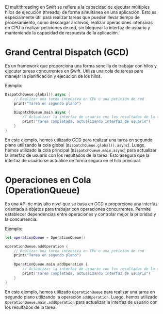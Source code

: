 El multithreading en Swift se refiere a la capacidad de ejecutar múltiples hilos de ejecución (threads) de forma simultánea en una aplicación. Esto es especialmente útil para realizar tareas que pueden llevar tiempo de procesamiento, como descargar archivos, realizar operaciones intensivas en CPU o realizar peticiones de red, sin bloquear la interfaz de usuario y manteniendo la capacidad de respuesta de la aplicación.

# Grand Central Dispatch (GCD)
Es un framework que proporciona una forma sencilla de trabajar con hilos y ejecutar tareas concurrentes en Swift. Utiliza una cola de tareas para manejar la planificación y ejecución de los hilos.

Ejemplo:

```swift
DispatchQueue.global().async {
    // Realizar una tarea intensiva en CPU o una petición de red
    print("Tarea en segundo plano")
    
    DispatchQueue.main.async {
        // Actualizar la interfaz de usuario con los resultados de la tarea
        print("Tarea completada, actualizando interfaz de usuario")
    }
}
```

En este ejemplo, hemos utilizado GCD para realizar una tarea en segundo plano utilizando la cola global (`DispatchQueue.global().async`). Luego, hemos utilizado la cola principal (`DispatchQueue.main.async`) para actualizar la interfaz de usuario con los resultados de la tarea. Esto asegura que la interfaz de usuario se actualice de forma segura en el hilo principal.

# Operaciones en Cola (OperationQueue)
Es una API de más alto nivel que se basa en GCD y proporciona una interfaz orientada a objetos para trabajar con operaciones concurrentes. Permite establecer dependencias entre operaciones y controlar mejor la prioridad y la concurrencia.

Ejemplo:

```swift
let operationQueue = OperationQueue()

operationQueue.addOperation {
    // Realizar una tarea intensiva en CPU o una petición de red
    print("Tarea en segundo plano")
    
    OperationQueue.main.addOperation {
        // Actualizar la interfaz de usuario con los resultados de la tarea
        print("Tarea completada, actualizando interfaz de usuario")
    }
}
```

En este ejemplo, hemos utilizado `OperationQueue` para realizar una tarea en segundo plano utilizando la operación `addOperation`. Luego, hemos utilizado `OperationQueue.main.addOperation` para actualizar la interfaz de usuario con los resultados de la tarea.
